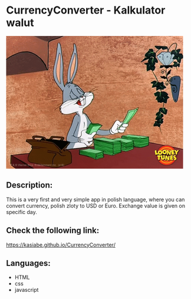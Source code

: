 # CurrencyConverter - Kalkulator walut

![Buggs counting money gif](https://raw.githubusercontent.com/kasiabe/CurrencyConverter/6092651463785ce615b944c6717b14699f85a489/images/giphy.gif)

## Description:
This is a very first and very simple app in polish language, where you can convert currency, polish zloty to USD or Euro.
Exchange value is given on specific day.

## Check the following link:
https://kasiabe.github.io/CurrencyConverter/

## Languages:
- HTML
- css
- javascript
